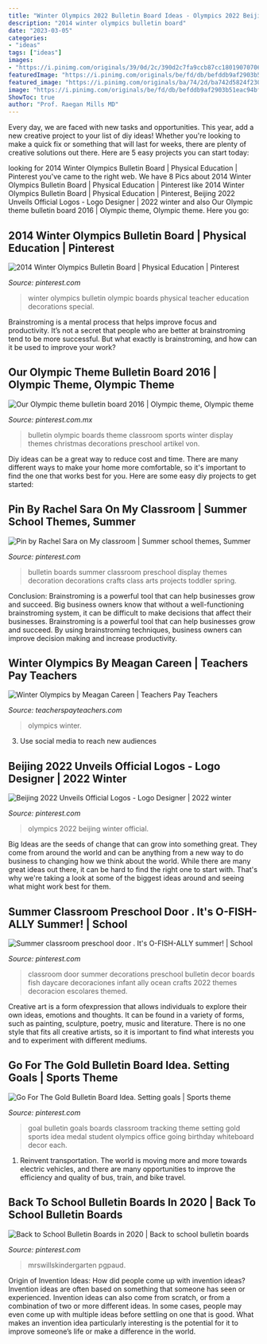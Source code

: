 ```yaml
---
title: "Winter Olympics 2022 Bulletin Board Ideas - Olympics 2022 Beijing Winter Official"
description: "2014 winter olympics bulletin board"
date: "2023-03-05"
categories:
- "ideas"
tags: ["ideas"]
images:
- "https://i.pinimg.com/originals/39/0d/2c/390d2c7fa9ccb87cc18019070706ced7.jpg"
featuredImage: "https://i.pinimg.com/originals/be/fd/db/befddb9af2903b51eac94bfea20e4e7b.jpg"
featured_image: "https://i.pinimg.com/originals/ba/74/2d/ba742d5824f230b4cdc248bbf7f0e3c7.jpg"
image: "https://i.pinimg.com/originals/be/fd/db/befddb9af2903b51eac94bfea20e4e7b.jpg"
ShowToc: true
author: "Prof. Raegan Mills MD"
---
```



Every day, we are faced with new tasks and opportunities. This year, add a new creative project to your list of diy ideas! Whether you're looking to make a quick fix or something that will last for weeks, there are plenty of creative solutions out there. Here are 5 easy projects you can start today: 

	

		
looking for 2014 Winter Olympics Bulletin Board | Physical Education | Pinterest you've came to the right web. We have 8 Pics about 2014 Winter Olympics Bulletin Board | Physical Education | Pinterest like 2014 Winter Olympics Bulletin Board | Physical Education | Pinterest, Beijing 2022 Unveils Official Logos - Logo Designer | 2022 winter and also Our Olympic theme bulletin board 2016 | Olympic theme, Olympic theme. Here you go:
		
    
## 2014 Winter Olympics Bulletin Board | Physical Education | Pinterest

<img loading=lazy src="https://s-media-cache-ak0.pinimg.com/originals/8f/5c/1f/8f5c1fddaae5699139f66f46ec263eba.jpg" onerror="this.onerror=null;this.src='https://tse4.mm.bing.net/th?id=OIP.SKbTWms0o10fWHPblUFgBgHaFj&amp;pid=15.1';" alt="2014 Winter Olympics Bulletin Board | Physical Education | Pinterest">

_Source: pinterest.com_

>winter olympics bulletin olympic boards physical teacher education decorations special. 

	

Brainstroming is a mental process that helps improve focus and productivity. It’s not a secret that people who are better at brainstroming tend to be more successful. But what exactly is brainstroming, and how can it be used to improve your work?

    
## Our Olympic Theme Bulletin Board 2016 | Olympic Theme, Olympic Theme

<img loading=lazy src="https://i.pinimg.com/originals/39/0d/2c/390d2c7fa9ccb87cc18019070706ced7.jpg" onerror="this.onerror=null;this.src='https://tse4.mm.bing.net/th?id=OIP.l6fvwp2HBniSUgbC4KgPNgHaEK&amp;pid=15.1';" alt="Our Olympic theme bulletin board 2016 | Olympic theme, Olympic theme">

_Source: pinterest.com.mx_

>bulletin olympic boards theme classroom sports winter display themes christmas decorations preschool artikel von. 

	

Diy ideas can be a great way to reduce cost and time. There are many different ways to make your home more comfortable, so it's important to find the one that works best for you. Here are some easy diy projects to get started: 

    
## Pin By Rachel Sara On My Classroom | Summer School Themes, Summer

<img loading=lazy src="https://i.pinimg.com/originals/ba/74/2d/ba742d5824f230b4cdc248bbf7f0e3c7.jpg" onerror="this.onerror=null;this.src='https://tse4.mm.bing.net/th?id=OIP.ZBakN7QcDk99WWsJg9faSwHaHa&amp;pid=15.1';" alt="Pin by Rachel Sara on My classroom | Summer school themes, Summer">

_Source: pinterest.com_

>bulletin boards summer classroom preschool display themes decoration decorations crafts class arts projects toddler spring. 

	

Conclusion: Brainstroming is a powerful tool that can help businesses grow and succeed.
Big business owners know that without a well-functioning brainstroming system, it can be difficult to make decisions that affect their businesses. Brainstroming is a powerful tool that can help businesses grow and succeed. By using brainstroming techniques, business owners can improve decision making and increase productivity.

    
## Winter Olympics By Meagan Careen | Teachers Pay Teachers

<img loading=lazy src="https://ecdn.teacherspayteachers.com/thumbitem/Winter-Olympics-Posters-Bulletin-Board-3610028-1517259970/original-3610028-1.jpg" onerror="this.onerror=null;this.src='https://tse2.mm.bing.net/th?id=OIP.hyJvaElUwJhNjJFG-aS0kAAAAA&amp;pid=15.1';" alt="Winter Olympics by Meagan Careen | Teachers Pay Teachers">

_Source: teacherspayteachers.com_

>olympics winter. 

	

3. Use social media to reach new audiences

    
## Beijing 2022 Unveils Official Logos - Logo Designer | 2022 Winter

<img loading=lazy src="https://i.pinimg.com/736x/25/b6/89/25b6894b29dd928e30702aba90f821ef.jpg" onerror="this.onerror=null;this.src='https://tse2.mm.bing.net/th?id=OIP.8_vK-Wgx7JxOb15k63C-sQHaIk&amp;pid=15.1';" alt="Beijing 2022 Unveils Official Logos - Logo Designer | 2022 winter">

_Source: pinterest.com_

>olympics 2022 beijing winter official. 

	

Big Ideas are the seeds of change that can grow into something great. They come from around the world and can be anything from a new way to do business to changing how we think about the world. While there are many great ideas out there, it can be hard to find the right one to start with. That's why we're taking a look at some of the biggest ideas around and seeing what might work best for them.

    
## Summer Classroom Preschool Door . It&#039;s O-FISH-ALLY Summer! | School

<img loading=lazy src="https://i.pinimg.com/originals/8b/7e/61/8b7e6111f78bb6f0f9db9e51186ee325.jpg" onerror="this.onerror=null;this.src='https://tse1.mm.bing.net/th?id=OIP.A7wcx0wZ6AVb-2DIoOo4vQHaJQ&amp;pid=15.1';" alt="Summer classroom preschool door . It&#039;s O-FISH-ALLY summer! | School">

_Source: pinterest.com_

>classroom door summer decorations preschool bulletin decor boards fish daycare decoraciones infant ally ocean crafts 2022 themes decoracion escolares themed. 

	

Creative art is a form ofexpression that allows individuals to explore their own ideas, emotions and thoughts. It can be found in a variety of forms, such as painting, sculpture, poetry, music and literature. There is no one style that fits all creative artists, so it is important to find what interests you and to experiment with different mediums.

    
## Go For The Gold Bulletin Board Idea. Setting Goals | Sports Theme

<img loading=lazy src="https://i.pinimg.com/originals/be/fd/db/befddb9af2903b51eac94bfea20e4e7b.jpg" onerror="this.onerror=null;this.src='https://tse3.mm.bing.net/th?id=OIP.8Huf7JL5Y27K29jT6tITVwHaFj&amp;pid=15.1';" alt="Go For The Gold Bulletin Board Idea. Setting goals | Sports theme">

_Source: pinterest.com_

>goal bulletin goals boards classroom tracking theme setting gold sports idea medal student olympics office going birthday whiteboard decor each. 

	

1) Reinvent transportation. The world is moving more and more towards electric vehicles, and there are many opportunities to improve the efficiency and quality of bus, train, and bike travel. 

    
## Back To School Bulletin Boards In 2020 | Back To School Bulletin Boards

<img loading=lazy src="https://i.pinimg.com/736x/38/22/32/3822327ee30d2c24d180f5d9ddc1b0bb.jpg" onerror="this.onerror=null;this.src='https://tse3.mm.bing.net/th?id=OIP.oLA3tBeH842QY71da1OALAHaE5&amp;pid=15.1';" alt="Back to School Bulletin Boards in 2020 | Back to school bulletin boards">

_Source: pinterest.com_

>mrswillskindergarten pgpaud. 

	

Origin of Invention Ideas: How did people come up with invention ideas?
Invention ideas are often based on something that someone has seen or experienced. Invention ideas can also come from scratch, or from a combination of two or more different ideas. In some cases, people may even come up with multiple ideas before settling on one that is good. What makes an invention idea particularly interesting is the potential for it to improve someone’s life or make a difference in the world.

